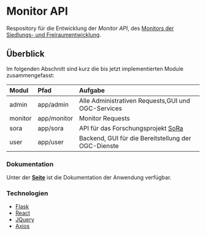 # Monitor API
Respository für die Entwicklung der _Monitor API_, des [Monitors der Siedlungs- und Freiraumentwicklung](https://monitor.ioer.de/).
## Überblick
Im folgenden Abschnitt sind kurz die bis jetzt implementierten Module zusammengefasst:

| Modul| Pfad | Aufgabe |
|:-----|:---------------|:--------------------|
| admin | app/admin | Alle Administrativen Requests,GUI und OGC-Services|
| monitor | app/monitor | Monitor Requests |
| sora | app/sora | API für das Forschungsprojekt [SoRa](http://www.sora-projekt.de/)|
| user | app/user | Backend, GUI für die Bereitstellung der OGC-Dienste  |

### Dokumentation
Unter der [**Seite**](https://ioer-dresden.github.io/monitor-api-doku/) ist die Dokumentation der Anwendung verfügbar.


### Technologien
- [Flask](http://flask.pocoo.org/)
- [React](https://reactjs.org/)
- [JQuery](https://jquery.com/)
- [Axios](https://github.com/axios/axios)
